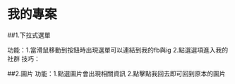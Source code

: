 # 我的專案
##1.下拉式選單

功能：1.當滑鼠移動到按鈕時出現選單可以連結到我的fb與ig
     2.點選選項進入我的社群
技巧：

##2.圖片
功能：1.點選圖片會出現相關資訊
     2.點擊點我回去即可回到原本的圖片
